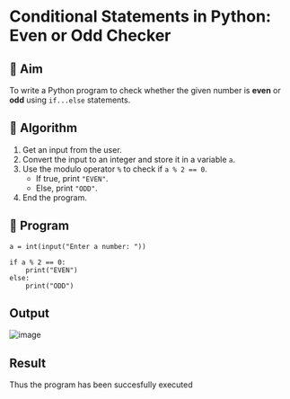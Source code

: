 # Conditional Statements in Python: Even or Odd Checker

## 🎯 Aim
To write a Python program to check whether the given number is **even** or **odd** using `if...else` statements.

## 🧠 Algorithm
1. Get an input from the user.
2. Convert the input to an integer and store it in a variable `a`.
3. Use the modulo operator `%` to check if `a % 2 == 0`.
   - If true, print `"EVEN"`.
   - Else, print `"ODD"`.
4. End the program.

## 🧾 Program
```
a = int(input("Enter a number: "))

if a % 2 == 0:
    print("EVEN")
else:
    print("ODD")
```


## Output
![image](https://github.com/user-attachments/assets/ec76f614-ca44-467d-aae9-8e26ad3b591e)

## Result
Thus the program has been succesfully executed
